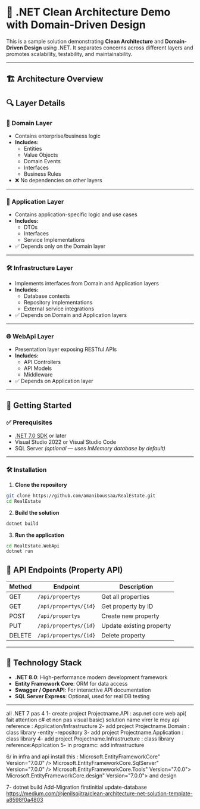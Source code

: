 # 🧼 .NET Clean Architecture Demo with Domain-Driven Design

This is a sample solution demonstrating **Clean Architecture** and **Domain-Driven Design** using .NET. It separates concerns across different layers and promotes scalability, testability, and maintainability.

---

## 🏗️ Architecture Overview
## 🔍 Layer Details

### 🎯 Domain Layer
- Contains enterprise/business logic
- **Includes:**
  - Entities
  - Value Objects
  - Domain Events
  - Interfaces
  - Business Rules
- ❌ No dependencies on other layers

---

### 🔄 Application Layer
- Contains application-specific logic and use cases
- **Includes:**
  - DTOs
  - Interfaces
  - Service Implementations
- ✅ Depends only on the Domain layer

---

### 🛠️ Infrastructure Layer
- Implements interfaces from Domain and Application layers
- **Includes:**
  - Database contexts
  - Repository implementations
  - External service integrations
- ✅ Depends on Domain and Application layers

---

### 🌐 WebApi Layer
- Presentation layer exposing RESTful APIs
- **Includes:**
  - API Controllers
  - API Models
  - Middleware
- ✅ Depends on Application layer

---

## 🚀 Getting Started

### ✅ Prerequisites

- [.NET 7.0 SDK](https://dotnet.microsoft.com/en-us/download) or later
- Visual Studio 2022 or Visual Studio Code
- SQL Server *(optional — uses InMemory database by default)*

---

### 🛠️ Installation

1. **Clone the repository**

```bash
git clone https://github.com/amaniboussaa/RealEstate.git
cd RealEstate

```
2. **Build the solution**

```bash
dotnet build
```
3. **Run the application**

```bash
cd RealEstate.WebApi
dotnet run
```
## 📡 API Endpoints (Property API)

| Method | Endpoint              | Description               |
|--------|-----------------------|---------------------------|
| GET    | `/api/propertys`      | Get all properties        |
| GET    | `/api/propertys/{id}` | Get property by ID        |
| POST   | `/api/propertys`      | Create new property       |
| PUT    | `/api/propertys/{id}` | Update existing property  |
| DELETE | `/api/propertys/{id}` | Delete property           |

---

## 🧰 Technology Stack

- **.NET 8.0**: High-performance modern development framework  
- **Entity Framework Core**: ORM for data access  
- **Swagger / OpenAPI**: For interactive API documentation  
- **SQL Server Express**: Optional, used for real DB testing  

----------------------------------
all .NET 7 pas 4
1- create project Projectname.API : asp.net core web api( fait attention c# et non pas visual basic)
	solution name virer le moy api
	reference : Application/Infrastructure
2- add project Projectname.Domain : class library
	-entity
	-repository
3- add project Projectname.Application : class library
4- add project Projectname.Infrastructure : class library
	reference:Application
5- in programc: add infrastructure

6/ in infra and api install this : 
  Microsoft.EntityFrameworkCore" Version="7.0.0" />
  Microsoft.EntityFrameworkCore.SqlServer" Version="7.0.0" />
  Microsoft.EntityFrameworkCore.Tools" Version="7.0.0">
  Microsoft.EntityFrameworkCore.design" Version="7.0.0">
and design

7- 
	dotnet build
	Add-Migration firstinitial
	update-database
 https://medium.com/@jenilsojitra/clean-architecture-net-solution-template-a8598f0a4803

